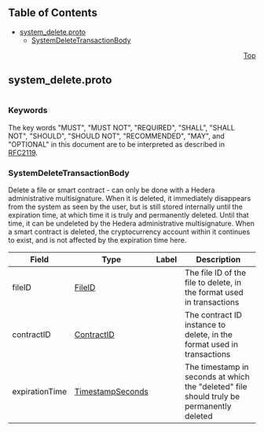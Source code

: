 ## Table of Contents

- [system_delete.proto](#system_delete-proto)
    - [SystemDeleteTransactionBody](#proto-SystemDeleteTransactionBody)
  



<a name="system_delete-proto"></a>
<p align="right"><a href="#top">Top</a></p>

## system_delete.proto
#

### Keywords
The key words "MUST", "MUST NOT", "REQUIRED", "SHALL", "SHALL NOT",
"SHOULD", "SHOULD NOT", "RECOMMENDED", "MAY", and "OPTIONAL" in this
document are to be interpreted as described in [RFC2119](https://www.ietf.org/rfc/rfc2119).


<a name="proto-SystemDeleteTransactionBody"></a>

### SystemDeleteTransactionBody
Delete a file or smart contract - can only be done with a Hedera administrative multisignature.
When it is deleted, it immediately disappears from the system as seen by the user, but is still
stored internally until the expiration time, at which time it is truly and permanently deleted.
Until that time, it can be undeleted by the Hedera administrative multisignature. When a smart
contract is deleted, the cryptocurrency account within it continues to exist, and is not affected
by the expiration time here.


| Field | Type | Label | Description |
| ----- | ---- | ----- | ----------- |
| fileID | [FileID](#proto-FileID) |  | The file ID of the file to delete, in the format used in transactions |
| contractID | [ContractID](#proto-ContractID) |  | The contract ID instance to delete, in the format used in transactions |
| expirationTime | [TimestampSeconds](#proto-TimestampSeconds) |  | The timestamp in seconds at which the "deleted" file should truly be permanently deleted |





 <!-- end messages -->

 <!-- end enums -->

 <!-- end HasExtensions -->

 <!-- end services -->


